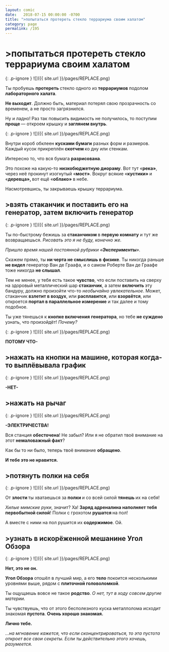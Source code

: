 ```yaml
---
layout: comic
date:   2018-07-15 00:00:00 -0700
title: ">попытаться протереть стекло террариума своим халатом"
category: page
permalink: /195
---
```

# >попытаться протереть стекло террариума своим халатом

{: .p-ignore }
![]({{ site.url }}/pages/REPLACE.png)

Ты пробуешь <strong>протереть </strong>стекло одного из <strong>террариумов </strong>подолом <strong>лабораторного халата</strong>.

<strong>Не выходит</strong>. Должно быть, материал потерял свою прозрачность со временем, а не просто загрязнился. 

Ну и ладно! Раз так повысить видимость не получилось, то поступим <strong>проще </strong>— откроем крышку и <strong>заглянем внутрь</strong>. 

{: .p-ignore }
![]({{ site.url }}/pages/REPLACE.png)

Внутри короб обклеен <strong>кусками бумаги</strong> разных форм и размеров. Каждый кусок прикреплён <strong>скотчем </strong>ко дну или стенкам.

Интересно то, что вся бумага <strong>разрисована</strong>.

Это похоже на какую-то <strong>низкобюджетную диораму</strong>. Вот тут «<strong>река»</strong>, через неё прокинут изогнутый «<strong>мост»</strong>. Вокруг всякие «<strong>кустики» </strong>и «<strong>деревца», </strong>вот ещё «<strong>облако» </strong>в небе.

Насмотревшись, ты закрываешь крышку террариума.

## >взять стаканчик и поставить его на генератор, затем включить генератор

{: .p-ignore }
![]({{ site.url }}/pages/REPLACE.png)

Ты по-быстрому бежишь за <strong>стаканчиком </strong>в <strong>первую комнату</strong> и тут же возвращаешься. <em>Рисовать это я не буду, конечно же.</em>

<em>Пришло время нашей постоянной рубрики «<strong>Эксперименты</strong>».</em>

Скажем прямо, ты <strong>ни черта не смыслишь в</strong> <strong>физике</strong>. Ты никогда раньше <strong>не видел</strong> генератор Ван де Граафа, и о самом Роберте Ван де Граафе тоже никогда <strong>не слышал</strong>.

Тем не менее, у тебя есть такое <strong>чувство</strong>, что если поставить на сверху на здоровый металлический шар <strong>стаканчик</strong>, а затем <strong>включить </strong>эту бандуру, должно произойти что-то <em>необычайно увлекательное</em>. Может, стаканчик <strong>взлетит в воздух</strong>, или <strong>расплавится</strong>, или <strong>взорвётся</strong>, или откроется <strong>портал в параллельное измерение</strong> и так далее и тому подобное.

Ты уже тянешься к <strong>кнопке включения</strong> <strong>генератора</strong>, но тебе <strong>не суждено</strong> узнать, что произойдёт! <em>Почему?</em>

{: .p-ignore }
![]({{ site.url }}/pages/REPLACE.png)

<strong>ПОТОМУ ЧТО-</strong>

## >нажать на кнопки на машине, которая когда-то выплёвывала график

{: .p-ignore }
![]({{ site.url }}/pages/REPLACE.png)

<strong>-НЕТ-</strong>

## >нажать на рычаг

{: .p-ignore }
![]({{ site.url }}/pages/REPLACE.png)

<strong>-ЭЛЕКТРИЧЕСТВА!</strong>

Вся станция <strong>обесточена</strong>! Не забыл? Или я не обратил твоё внимание на этот <strong>немаловажный факт</strong>?

Как бы то ни было, теперь твоё внимание <strong>обращено</strong>.

<strong>И тебе это не нравится.</strong>

## >потянуть полки на себя

{: .p-ignore }
![]({{ site.url }}/pages/REPLACE.png)

От <strong>злости </strong>ты хватаешься за <strong>полки </strong>и со всей силой <strong>тянешь </strong>их на себя!

<em>Хилые мимские руки</em>, значит? Ха! <strong>Заряд адреналина наполняет тебя первобытной силой</strong>! Полки с грохотом <strong>рушатся </strong>на пол!

А вместе с ними на пол рушится их <strong>содержимое</strong>. Ой.

## >узнать в искорёженной мешанине Угол Обзора

{: .p-ignore }
![]({{ site.url }}/pages/REPLACE.png)

<strong>Нет, это не он.</strong> 

<strong>Угол Обзора</strong> отошёл в лучший мир, а его <strong>тело</strong> покоится несколькими уровнями выше, рядом с <strong>плиточной головоломкой</strong>.

Ты ощущаешь вовсе не такое <strong>родство</strong>. <em>О нет, тут в ходу совсем другие материи.</em>

Ты чувствуешь, что от этого бесполезного куска металлолома исходит знакомая <strong>пустота</strong>. <strong>Очень хорошо знакомая. </strong>

<strong>Лично тебе.</strong>

<em>…на мгновение кажется, что если сконцентрироваться, то эта пустота откроет все свои секреты. Если ты действительно этого хочешь, разумеется.</em>
